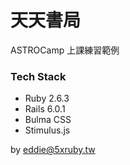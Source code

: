 # 天天書局

ASTROCamp 上課練習範例

### Tech Stack

- Ruby 2.6.3
- Rails 6.0.1
- Bulma CSS
- Stimulus.js

by eddie@5xruby.tw

